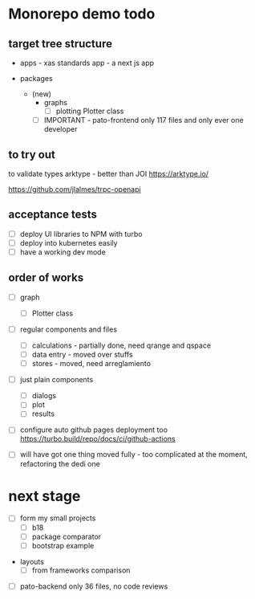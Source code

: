 # Monorepo demo todo

## target tree structure

- apps - xas standards app - a next js app

- packages
  - (new)
    - graphs
      - [ ] plotting Plotter class
    - [ ] IMPORTANT - pato-frontend only 117 files and only ever one developer

## to try out
to validate types arktype - better than JOI
<https://arktype.io/>

https://github.com/jlalmes/trpc-openapi

## acceptance tests

- [ ] deploy UI libraries to NPM with turbo
- [ ] deploy into kubernetes easily
- [ ] have a working dev mode

## order of works

- [ ] graph

  - [ ] Plotter class

- [ ] regular components and files

  - [ ] calculations - partially done, need qrange and qspace
  - [ ] data entry - moved over stuffs
  - [ ] stores - moved, need arreglamiento

- [ ] just plain components

  - [ ] dialogs
  - [ ] plot
  - [ ] results

- [ ] configure auto github pages deployment too <https://turbo.build/repo/docs/ci/github-actions>

- [ ] will have got one thing moved fully - too complicated at the moment, refactoring the dedi one

# next stage

- [ ] form my small projects
  - [ ] b18
  - [ ] package comparator
  - [ ] bootstrap example
- layouts
  - [ ] from frameworks comparison

- [ ] pato-backend only 36 files, no code reviews
